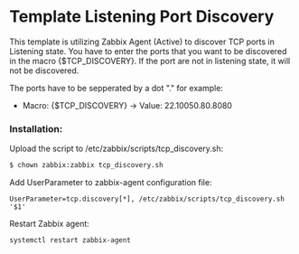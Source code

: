 # Template Listening Port Discovery

This template is utilizing Zabbix Agent (Active) to discover TCP ports in Listening state. You have to enter the ports that you want to be discovered in the macro {$TCP_DISCOVERY}. If the port are not in listening state, it will not be discovered.

The ports have to be sepperated by a dot "." for example:
- Macro: {$TCP_DISCOVERY} -> Value: 22.10050.80.8080

 

### Installation:

Upload the script to /etc/zabbix/scripts/tcp_discovery.sh:

```sh
$ chown zabbix:zabbix tcp_discovery.sh
```
Add UserParameter to zabbix-agent configuration file:
```
UserParameter=tcp.discovery[*], /etc/zabbix/scripts/tcp_discovery.sh '$1'
```
Restart Zabbix agent:
```sh
systemctl restart zabbix-agent
```